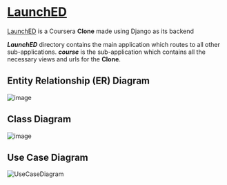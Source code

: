 # [LaunchED](http://52.66.205.216/)

[LaunchED](http://52.66.205.216/) is a Coursera **Clone** made using Django as its backend

_**LaunchED**_ directory contains the main application which routes to all other sub-applications. _**course**_ is the sub-application which contains all the necessary views and urls for the **Clone**.

## Entity Relationship (ER) Diagram 
![image](https://github.com/tanmayidev/LaunchED/assets/60173146/f917010f-1a1c-4127-8fdd-822bc981bd09)


## Class Diagram
![image](https://github.com/tanmayidev/LaunchED/assets/60173146/b8899bad-5580-4664-b464-4cd1ea9b16a0)


## Use Case Diagram
![UseCaseDiagram](https://github.com/tanmayidev/LaunchED/assets/60173146/c26015d5-d68b-461e-9030-381d7ffa4b98)
